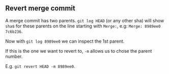 ## Revert merge commit

A merge commit has two parents. `git log HEAD` (or any other sha) will show `sha`s for these parents on the line starting with `Merge:`, e.g: `Merge: 8989ee0 7c6b236`.

Now with `git log 8989ee0` we can inspect the 1st parent.

If this is the one we want to revert to, `-m` allows us to chose the parent number.

E.g. `git revert HEAD -m 8989ee0`.


